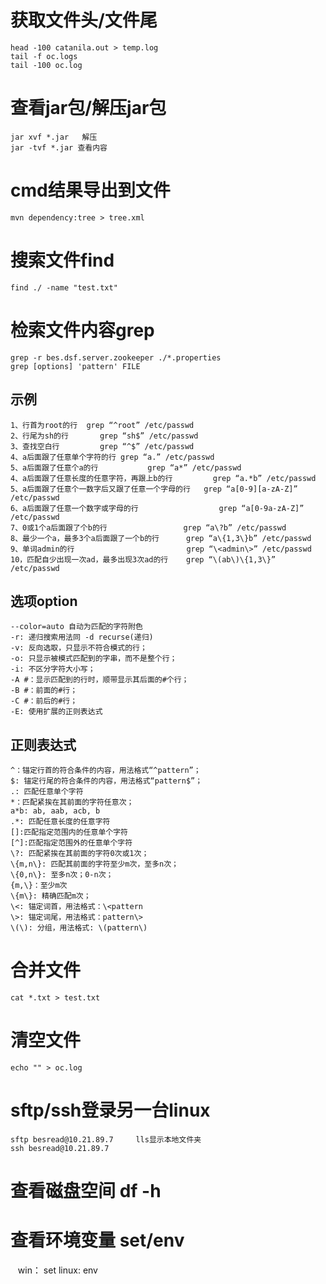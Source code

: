 # 获取文件头/文件尾
    head -100 catanila.out > temp.log
    tail -f oc.logs
    tail -100 oc.log

# 查看jar包/解压jar包
    jar xvf *.jar   解压
    jar -tvf *.jar 查看内容

# cmd结果导出到文件
    mvn dependency:tree > tree.xml

# 搜索文件find
    find ./ -name "test.txt"

# 检索文件内容grep 
    grep -r bes.dsf.server.zookeeper ./*.properties 
    grep [options] 'pattern' FILE
## 示例
    1、行首为root的行	 grep “^root” /etc/passwd
    2、行尾为sh的行		grep “sh$” /etc/passwd
    3、查找空白行 		grep “^$” /etc/passwd
    4、a后面跟了任意单个字符的行	grep “a.” /etc/passwd
    5、a后面跟了任意个a的行			grep “a*” /etc/passwd
    4、a后面跟了任意长度的任意字符，再跟上b的行			grep “a.*b” /etc/passwd
    5、a后面跟了任意个一数字后又跟了任意一个字母的行	grep “a[0-9][a-zA-Z]” /etc/passwd
    6、a后面跟了任意一个数字或字母的行					grep “a[0-9a-zA-Z]” /etc/passwd
    7、0或1个a后面跟了个b的行					grep “a\?b” /etc/passwd
    8、最少一个a，最多3个a后面跟了一个b的行		grep “a\{1,3\}b” /etc/passwd
    9、单词admin的行							grep “\<admin\>” /etc/passwd
    10，匹配自少出现一次ad，最多出现3次ad的行	grep “\(ab\)\{1,3\}” /etc/passwd
## 选项option
    --color=auto 自动为匹配的字符附色
    -r: 递归搜索用法同 -d recurse(递归)
    -v: 反向选取，只显示不符合模式的行；
    -o: 只显示被模式匹配到的字串，而不是整个行；
    -i: 不区分字符大小写；
    -A #：显示匹配到的行时，顺带显示其后面的#个行；
    -B #：前面的#行；
    -C #：前后的#行；
    -E: 使用扩展的正则表达式
## 正则表达式
    ^：锚定行首的符合条件的内容，用法格式“^pattern”；
    $: 锚定行尾的符合条件的内容，用法格式“pattern$”；
    .: 匹配任意单个字符
    *：匹配紧挨在其前面的字符任意次；
    a*b: ab, aab, acb, b
    .*: 匹配任意长度的任意字符
    []:匹配指定范围内的任意单个字符
    [^]:匹配指定范围外的任意单个字符
    \?: 匹配紧挨在其前面的字符0次或1次；
    \{m,n\}: 匹配其前面的字符至少m次，至多n次；
    \{0,n\}: 至多n次；0-n次；
    {m,\}：至少m次
    \{m\}: 精确匹配m次；
    \<: 锚定词首，用法格式：\<pattern
    \>: 锚定词尾，用法格式：pattern\>
    \(\): 分组，用法格式: \(pattern\)

# 合并文件
    cat *.txt > test.txt 

# 清空文件
    echo "" > oc.log
    
# sftp/ssh登录另一台linux
    sftp besread@10.21.89.7     lls显示本地文件夹
    ssh besread@10.21.89.7     

# 查看磁盘空间 df -h

# 查看环境变量 set/env
    win： set
    linux: env
